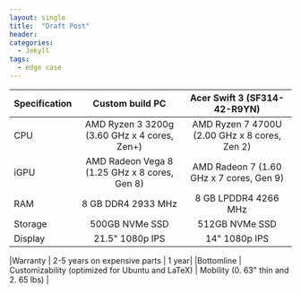 ```yaml
---
layout: single
title:  "Draft Post"
header:
categories: 
  - Jekyll
tags:
  - edge case
---
```


| Specification | Custom build PC   | Acer Swift 3 (SF314-42-R9YN) |
| ------------- |:-----------------:|:----------------------------:|
|CPU            | AMD Ryzen 3 3200g (3.60 GHz x 4 cores, Zen+)    | AMD Ryzen 7 4700U (2.00 GHz x 8 cores, Zen 2)|
|iGPU            | AMD Radeon Vega 8  (1.25 GHz x 8 cores, Gen 8)  | AMD Radeon 7 (1.60 GHz x 7 cores, Gen 9)|
|RAM | 8 GB DDR4 2933 MHz                | 8 GB LPDDR4 4266 MHz|
|Storage| 500GB NVMe SSD  | 512GB NVMe SSD|
|Display | 21.5" 1080p IPS | 14" 1080p IPS |

|Warranty |  2-5 years on expensive parts | 1 year|
|Bottomline | Customizability (optimized for Ubuntu and LaTeX) | Mobility (0. 63" thin and 2. 65 lbs) |
